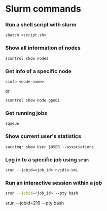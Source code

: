 # Slurm commands

### Run a shell script with slurm

```
sbatch <script.sh>
```

### Show all information of nodes

```
scontrol show nodes
```

### Get info of a specific node

```
sinfo <node-name>
```

or

```
scontrol show node gpu01
```

### Get running jobs

```
squeue
```

### Show current user's statistics

```
sacctmgr show User $USER --associations
```

### Log in to a specific job using `srun`

```
srun --jobid=<job_id> nvidia-smi
```

### Run an interactive session within a job

```bash
srun --jobid=<job_id> --pty bash
```

srun --jobid=219 --pty bash
